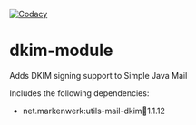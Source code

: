 [![Codacy](https://img.shields.io/codacy/grade/af9f5a8e2d084ae092e94898c664a6dc.svg?style=flat)](https://www.codacy.com/app/simple-java-mail/dkim-module)

# dkim-module
Adds DKIM signing support to Simple Java Mail

Includes the following dependencies:

* net.markenwerk:utils-mail-dkim:jar:1.1.12
